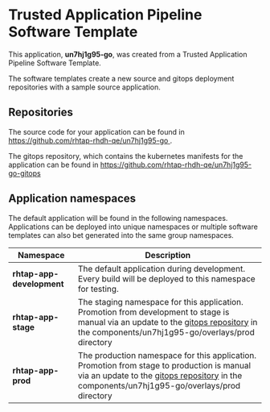 # Trusted Application Pipeline Software Template

This application, **un7hj1g95-go**, was created from a Trusted Application Pipeline Software Template.

The software templates create a new source and gitops deployment repositories with a sample source application. 

## Repositories

The source code for your application can be found in [https://github.com/rhtap-rhdh-qe/un7hj1g95-go ](https://github.com/rhtap-rhdh-qe/un7hj1g95-go ).
 
The gitops repository, which contains the kubernetes manifests for the application can be found in 
[https://github.com/rhtap-rhdh-qe/un7hj1g95-go-gitops ](https://github.com/rhtap-rhdh-qe/un7hj1g95-go-gitops ) 

## Application namespaces 

The default application will be found in the following namespaces. Applications can be deployed into unique namespaces or multiple software templates can also bet generated into the same group namespaces.  

|  Namespace   |  Description   |  
| -------- | -------- |   
| **rhtap-app-development** | The default application during development. Every build will be deployed to this namespace for testing. | 
| **rhtap-app-stage** | The staging namespace for this application. Promotion from development to stage is manual via an update to the [gitops repository](https://github.com/rhtap-rhdh-qe/un7hj1g95-go-gitops ) in the components/un7hj1g95-go/overlays/prod directory |  
| **rhtap-app-prod** | The production namespace for this application. Promotion from stage to production is manual via an update to the [gitops repository](https://github.com/rhtap-rhdh-qe/un7hj1g95-go-gitops ) in the components/un7hj1g95-go/overlays/prod directory | 